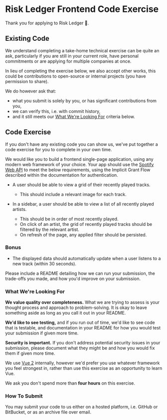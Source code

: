 # Risk Ledger Frontend Code Exercise

Thank you for applying to Risk Ledger 🎉.

## **Existing Code**

We understand completing a take-home technical exercise can be quite an ask, particularly if you are still in your current role, have personal commitments or are applying for multiple companies at once.

In lieu of completing the exercise below, we also accept other works, this could be contributions to open-source or internal projects (you have permission to share).

We do however ask that:

- what you submit is solely by you, or has significant contributions from you,
- we can verify this, i.e. with commit history,
- and it still meets our [What We're Looking For](#what-were-looking-for) criteria below.

## Code Exercise

If you don't have any existing code you can show us, we've put together a code exercise for you to complete in your own time.

We would like you to build a frontend single-page application, using any modern web framework of your choice. Your app should use the [Spotify Web API](https://developer.spotify.com/documentation/web-api/)  to meet the below requirements, using the Implicit Grant Flow described within the documentation for authentication. 

- A user should be able to view a grid of their recently played tracks.
    - This should include a relevant image for each track.
    
- In a sidebar, a user should be able to view a list of all recently played artists.
    - This should be in order of most recently played.
    - On click of an artist, the grid of recently played tracks should be filtered by the relevant artist.
    - On refresh of the page, any applied filter should be persisted.

### Bonus
- The displayed data should automatically update when a user listens to a new track (within 30 seconds).

Please include a README detailing how we can run your submission, the trade-offs you made, and how you'd improve on your submission.

### **What We're Looking For**

**We value quality over completeness.** What we are trying to assess is your thought process and approach to problem-solving. It is okay to leave something aside as long as you call it out in your README.

**We'd like to see testing,** and if you run out of time, we'd like to see code that is testable, and documentation in your README for how you would test your submission if given more time.

**Security is important.** If you don't address potential security issues in your submission, please document what they might be and how you would fix them if given more time.

We use [Vue 2](https://vuejs.org/) internally, however we'd prefer you use whatever framework you feel strongest in, rather than use this exercise as an opportunity to learn Vue.

We ask you don't spend more than **four hours** on this exercise.

### **How To Submit**

You may submit your code to us either on a hosted platform, i.e. GitHub or BitBucket, or as an archive file over email.